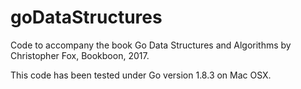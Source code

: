 # goDataStructures

Code to accompany the book Go Data Structures and Algorithms by Christopher Fox, Bookboon, 2017.

This code has been tested under Go version 1.8.3 on Mac OSX.

